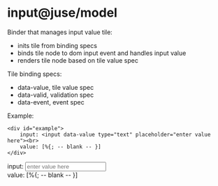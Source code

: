 # input@juse/model

Binder that manages input value tile:
* inits tile from binding specs
* binds tile node to dom input event and handles input value
* renders tile node based on tile value spec

Tile binding specs:
* data-value, tile value spec
* data-valid, validation spec
* data-event, event spec

Example:

```
<div id="example">
	input: <input data-value type="text" placeholder="enter value here"><br>
	value: [%{; -- blank -- }]
</div>
```

<div id="example" class="markdown-body px-3 my-5">
	input: <input data-value type="text" placeholder="enter value here"><br>
	value: [%{; -- blank -- }]
</div>

<script src="../../../juse.js" data-app="example.model@app;"></script>
<script>juse("app.context", ["juse/model"]);</script>
